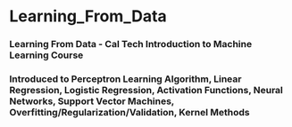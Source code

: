 # Learning_From_Data
### Learning From Data - Cal Tech Introduction to Machine Learning Course
### Introduced to Perceptron Learning Algorithm, Linear Regression, Logistic Regression, Activation Functions, Neural Networks, Support Vector Machines, Overfitting/Regularization/Validation, Kernel Methods
